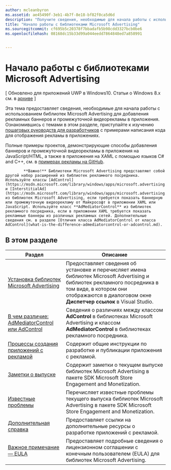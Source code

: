 ```yaml
---
author: mcleanbyron
ms.assetid: ae45490f-3eb1-4b7f-8e18-bf82f0ca5d6d
description: "Получите сведения, необходимые для начала работы с использованием библиотек Microsoft Advertising для добавления рекламных баннеров и промежуточной видеорекламы в приложения."
title: "Начало работы с библиотеками Microsoft Advertising"
ms.sourcegitcommit: cf695b5c20378f7bbadafb5b98cdd3327bcb0be6
ms.openlocfilehash: 08168dc15b33d99a044eedd7864848ed7a858991


---
```


# Начало работы с библиотеками Microsoft Advertising


\[ Обновлено для приложений UWP в Windows10. Статьи о Windows 8.x см. в [архиве](http://go.microsoft.com/fwlink/p/?linkid=619132) \]

Эта тема предоставляет сведения, необходимые для начала работы с использованием библиотек Microsoft Advertising для добавления рекламных баннеров и промежуточной видеорекламы в приложения. Ознакомившись с темами в этом разделе, приступайте к изучению [пошаговых руководств для разработчиков](developer-walkthroughs.md) с примерами написания кода для отображения рекламы в приложениях.

Полные примеры проектов, демонстрирующие способы добавления баннеров и промежуточной видеорекламы в приложения на JavaScript/HTML, а также в приложения на XAML с помощью языков C# and C++, см. в [примерах рекламы на GitHub](http://aka.ms/githubads).

>
            **Важно!** Библиотеки Microsoft Advertising представляют собой другой набор расширений из библиотек рекламного посредника. Используйте классы [AdControl](https://msdn.microsoft.com/library/windows/apps/microsoft.advertising.winrt.ui.adcontrol.aspx) и [InterstitialAd](https://msdn.microsoft.com/library/windows/apps/microsoft.advertising.winrt.ui.interstitialad.aspx) из библиотек Microsoft Advertising, если требуется показать баннерную или промежуточную видеорекламу от Майкрософт в приложении XAML или JavaScript. Используйте класс **AdMediatorControl** из библиотек рекламного посредника, если в приложении XAML требуется показать рекламные баннеры из различных рекламных сетей. Дополнительные сведения см. в разделе [Отличия класса AdMediatorControl от класса AdControl](what-is-the-difference-admediatorcontrol-or-adcontrol.md).

 

## В этом разделе

| Раздел                                                                                                       | Описание                 |
|-------------------------------------------------------------------------------------------------------------|-----------------------------|
| [Установка библиотек Microsoft Advertising](install-the-microsoft-advertising-libraries.md) |  Предоставляет сведения об установке и перечисляет имена библиотек Microsoft Advertising и библиотек рекламного посредника в том виде, в котором они отображаются в диалоговом окне **Диспетчер ссылок** в Visual Studio.  |
| [В чем различие: AdMediatorControl или AdControl](what-is-the-difference-admediatorcontrol-or-adcontrol.md)        |  Сведения о различиях между классом **AdControl** в библиотеках Microsoft Advertising и классом **AdMediatorControl** в библиотеках рекламного посредника.    |
| [Процессы создания приложений с рекламой](workflows-for-creating-apps-with-ads.md)     |  Содержит общие инструкции по разработке и публикации приложения с рекламой.   |
| [Заметки о выпуске](release-notes-for-the-advertising-libraries.md)         |  Содержит заметки о текущем выпуске библиотек Microsoft Advertising в пакете SDK Microsoft Store Engagement and Monetization.   |
| [Известные проблемы](known-issues-for-the-advertising-libraries.md)      |  Перечисляет известные проблемы текущего выпуска библиотек Microsoft Advertising в пакете SDK Microsoft Store Engagement and Monetization.   |
| [Дополнительная справка](additional-help.md)                                    |   Предоставляет ссылки на дополнительные ресурсы о разработке приложений с рекламой.  |
| [Важное примечание— EULA](important-notice-eula.md)                                    |   Предоставляет подробные сведения о лицензионном соглашении с конечным пользователем (EULA) для библиотек Microsoft Advertising.   |


 

 



<!--HONumber=Jun16_HO4-->


